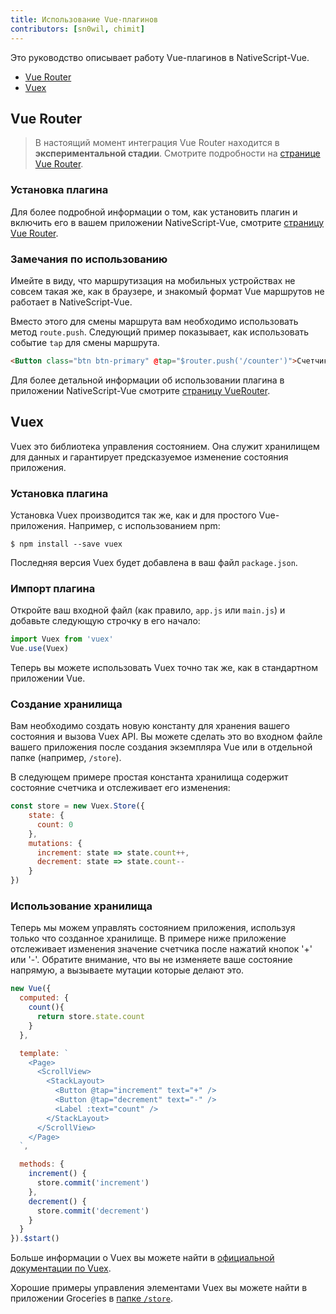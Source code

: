 ```yaml
---
title: Использование Vue-плагинов
contributors: [sn0wil, chimit]
---
```


Это руководство описывает работу Vue-плагинов в NativeScript-Vue.

* [Vue Router](#vue-router)
* [Vuex](#vuex)

## Vue Router

> В настоящий момент интеграция Vue Router находится в **экспериментальной стадии**. Смотрите подробности на [странице Vue Router](/ru/docs/routing/vue-router/).

### Установка плагина

Для более подробной информации о том, как установить плагин и включить его в вашем приложении NativeScript-Vue, смотрите [страницу Vue Router](/ru/docs/routing/vue-router/).

### Замечания по использованию

Имейте в виду, что маршрутизация на мобильных устройствах не совсем такая же, как в браузере, и знакомый формат Vue маршрутов не работает в NativeScript-Vue.

Вместо этого для смены маршрута вам необходимо использовать метод `route.push`. Следующий пример показывает, как использовать событие `tap` для смены маршрута.

```HTML
<Button class="btn btn-primary" @tap="$router.push('/counter')">Счетчик</Button>
```

Для более детальной информации об использовании плагина в приложении NativeScript-Vue смотрите [страницу VueRouter](/ru/docs/routing/vue-router/).

## Vuex

Vuex это библиотека управления состоянием. Она служит хранилищем для данных и гарантирует предсказуемое изменение состояния приложения.

### Установка плагина

Установка Vuex производится так же, как и для простого Vue-приложения. Например, с использованием npm:

```shell
$ npm install --save vuex
```

Последняя версия Vuex будет добавлена в ваш файл `package.json`.

### Импорт плагина

Откройте ваш входной файл (как правило, `app.js` или `main.js`) и добавьте следующую строчку в его начало:

```js
import Vuex from 'vuex'
Vue.use(Vuex)
```

Теперь вы можете использовать Vuex точно так же, как в стандартном приложении Vue.

### Создание хранилища

Вам необходимо создать новую константу для хранения вашего состояния и вызова Vuex API. Вы можете сделать это во входном файле вашего приложения после создания экземпляра Vue или в отдельной папке (например, `/store`).

В следующем примере простая константа хранилища содержит состояние счетчика и отслеживает его изменения:

```js
const store = new Vuex.Store({
    state: {
      count: 0
    },
    mutations: {
      increment: state => state.count++,
      decrement: state => state.count--
    }
})
```

### Использование хранилища

Теперь мы можем управлять состоянием приложения, используя только что созданное хранилище. В примере ниже приложение отслеживает изменения значение счетчика после нажатий кнопок '+' или '-'. Обратите внимание, что вы не изменяете ваше состояние напрямую, а вызываете мутации которые делают это.

```js
new Vue({
  computed: {
    count(){
      return store.state.count
    }
  },

  template: `
    <Page>
      <ScrollView>
        <StackLayout>
          <Button @tap="increment" text="+" />
          <Button @tap="decrement" text="-" />
          <Label :text="count" />
        </StackLayout>
      </ScrollView>
    </Page>
  `,

  methods: {
    increment() {
      store.commit('increment')
    },
    decrement() {
      store.commit('decrement')
    }
  }
}).$start()
```

Больше информации о Vuex вы можете найти в [официальной документации по Vuex](https://vuex.vuejs.org/ru/).

Хорошие примеры управления элементами Vuex вы можете найти в приложении Groceries в [папке `/store`](https://github.com/tralves/groceries-ns-vue/tree/master/src/store).
